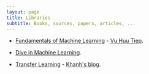```yaml
---
layout: page
title: Libraries
subtitle: Books, sources, papers, articles, ...
---
```


- [Fundamentals of Machine Learning](https://github.com/tiepvupsu/ebookMLCB/blob/master/book_ML.pdf) - [Vu Huu Tiep](https://github.com/tiepvupsu).

- [Dive in Machine Learning](https://d2l.aivivn.com/intro_vn.html).

- [Transfer Learning](https://phamdinhkhanh.github.io/2020/04/15/TransferLearning.html?fbclid=IwAR3BE1eovkrwvX4ymA_dy9VbAzSudOd_7au2nyR4bweRO5gCPn1agJOuRBc) - [Khanh's blog](https://phamdinhkhanh.github.io/home).
